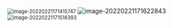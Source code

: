 <img src="https://note-1259190304.cos.ap-chengdu.myqcloud.com/note/202202211714797.png" alt="image-20220221171415747" style="zoom:80%;" />

<img src="https://note-1259190304.cos.ap-chengdu.myqcloud.com/note/202202211716881.png" alt="image-20220221171622843"  />

<img src="https://note-1259190304.cos.ap-chengdu.myqcloud.com/note/202202211715495.png" alt="image-20220221171516393" style="zoom:80%;" />
